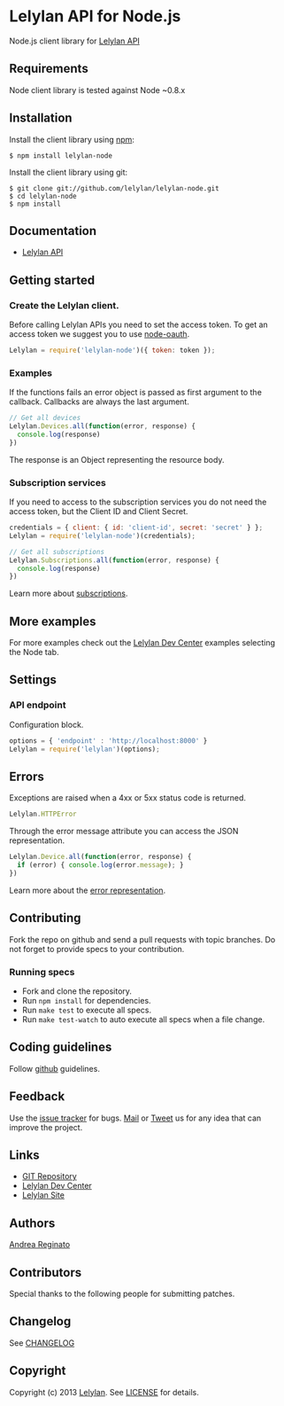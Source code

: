 # Lelylan API for Node.js

Node.js client library for [Lelylan API](http://dev.lelylan.com)


## Requirements

Node client library is tested against Node ~0.8.x


## Installation

Install the client library using [npm](http://npmjs.org/):

    $ npm install lelylan-node

Install the client library using git:

    $ git clone git://github.com/lelylan/lelylan-node.git
    $ cd lelylan-node
    $ npm install


## Documentation

* [Lelylan API](http://dev.lelylan.com)


## Getting started

### Create the Lelylan client.

Before calling Lelylan APIs you need to set the access token.
To get an access token we suggest you to use [node-oauth](https://github.com/ciaranj/node-oauth).

```javascript
Lelylan = require('lelylan-node')({ token: token });
```

### Examples

If the functions fails an error object is passed as first argument to the callback.
Callbacks are always the last argument.

```javascript
// Get all devices
Lelylan.Devices.all(function(error, response) {
  console.log(response)
})
```

The response is an Object representing the resource body.

### Subscription services

If you need to access to the subscription services you do not need the access token,
but the Client ID and Client Secret.

```javascript
credentials = { client: { id: 'client-id', secret: 'secret' } };
Lelylan = require('lelylan-node')(credentials);

// Get all subscriptions
Lelylan.Subscriptions.all(function(error, response) {
  console.log(response)
})
```

Learn more about [subscriptions](http://localhost:4000/api/realtime#get-a-subscription).


## More examples

For more examples check out the [Lelylan Dev Center](http://dev.lelylan.com#language=node)
examples selecting the Node tab.


## Settings

### API endpoint

Configuration block.

```javascript
options = { 'endpoint' : 'http://localhost:8000' }
Lelylan = require('lelylan')(options);
```


## Errors

Exceptions are raised when a 4xx or 5xx status code is returned.

```javascript
Lelylan.HTTPError
```

Through the error message attribute you can access the JSON representation.

```javascript
Lelylan.Device.all(function(error, response) {
  if (error) { console.log(error.message); }
})
```

Learn more about the [error representation](http://dev.lelylan.com/rest/core#errors).


## Contributing

Fork the repo on github and send a pull requests with topic branches. Do not forget to
provide specs to your contribution.


### Running specs

* Fork and clone the repository.
* Run `npm install` for dependencies.
* Run `make test` to execute all specs.
* Run `make test-watch` to auto execute all specs when a file change.


## Coding guidelines

Follow [github](https://github.com/styleguide/) guidelines.


## Feedback

Use the [issue tracker](http://github.com/lelylan/lelylan-node/issues) for bugs.
[Mail](mailto:touch@lelylan.com) or [Tweet](http://twitter.com/lelylan) us for any idea that can improve the project.


## Links

* [GIT Repository](http://github.com/lelylan/lelylan-node)
* [Lelylan Dev Center](http://dev.lelylan.com)
* [Lelylan Site](http://lelylan.com)


## Authors

[Andrea Reginato](http://twitter.com/andreareginato)


## Contributors

Special thanks to the following people for submitting patches.


## Changelog

See [CHANGELOG](people/blob/master/CHANGELOG.md)


## Copyright

Copyright (c) 2013 [Lelylan](http://lelylan.com). See [LICENSE](people/blob/master/LICENSE.md) for details.
